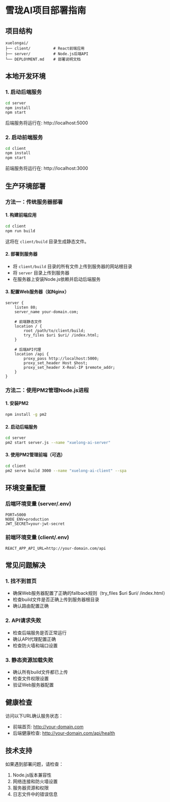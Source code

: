# 雪珑AI项目部署指南

## 项目结构
```
xuelongai/
├── client/          # React前端应用
├── server/          # Node.js后端API
└── DEPLOYMENT.md    # 部署说明文档
```

## 本地开发环境

### 1. 启动后端服务
```bash
cd server
npm install
npm start
```
后端服务将运行在: http://localhost:5000

### 2. 启动前端服务
```bash
cd client
npm install
npm start
```
前端服务将运行在: http://localhost:3000

## 生产环境部署

### 方法一：传统服务器部署

#### 1. 构建前端应用
```bash
cd client
npm run build
```
这将在 `client/build` 目录生成静态文件。

#### 2. 部署到服务器
- 将 `client/build` 目录的所有文件上传到服务器的网站根目录
- 将 `server` 目录上传到服务器
- 在服务器上安装Node.js依赖并启动后端服务

#### 3. 配置Web服务器（如Nginx）
```nginx
server {
    listen 80;
    server_name your-domain.com;
    
    # 前端静态文件
    location / {
        root /path/to/client/build;
        try_files $uri $uri/ /index.html;
    }
    
    # 后端API代理
    location /api {
        proxy_pass http://localhost:5000;
        proxy_set_header Host $host;
        proxy_set_header X-Real-IP $remote_addr;
    }
}
```

### 方法二：使用PM2管理Node.js进程

#### 1. 安装PM2
```bash
npm install -g pm2
```

#### 2. 启动后端服务
```bash
cd server
pm2 start server.js --name "xuelong-ai-server"
```

#### 3. 使用PM2管理前端（可选）
```bash
cd client
pm2 serve build 3000 --name "xuelong-ai-client" --spa
```

## 环境变量配置

### 后端环境变量 (server/.env)
```
PORT=5000
NODE_ENV=production
JWT_SECRET=your-jwt-secret
```

### 前端环境变量 (client/.env)
```
REACT_APP_API_URL=http://your-domain.com/api
```

## 常见问题解决

### 1. 找不到首页
- 确保Web服务器配置了正确的fallback规则（try_files $uri $uri/ /index.html）
- 检查build文件是否正确上传到服务器根目录
- 确认路由配置正确

### 2. API请求失败
- 检查后端服务是否正常运行
- 确认API代理配置正确
- 检查防火墙和端口设置

### 3. 静态资源加载失败
- 确认所有build文件都已上传
- 检查文件权限设置
- 验证Web服务器配置

## 健康检查

访问以下URL确认服务状态：
- 前端首页: http://your-domain.com
- 后端健康检查: http://your-domain.com/api/health

## 技术支持

如果遇到部署问题，请检查：
1. Node.js版本兼容性
2. 网络连接和防火墙设置
3. 服务器资源和权限
4. 日志文件中的错误信息